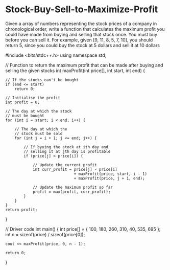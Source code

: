 # Stock-Buy-Sell-to-Maximize-Profit
Given a array of numbers representing the stock prices of a company in chronological order, write a function that calculates the maximum profit you could have made from buying and selling that stock once. You must buy before you can sell it.  For example, given [9, 11, 8, 5, 7, 10], you should return 5, since you could buy the stock at 5 dollars and sell it at 10 dollars


#include <bits/stdc++.h>
using namespace std;
 
// Function to return the maximum profit that can be made after buying and selling the given stocks
int maxProfit(int price[], int start, int end)
{
 
    // If the stocks can't be bought
    if (end <= start)
        return 0;
 
    // Initialise the profit
    int profit = 0;
 
    // The day at which the stock
    // must be bought
    for (int i = start; i < end; i++) {
 
        // The day at which the
        // stock must be sold
        for (int j = i + 1; j <= end; j++) {
 
            // If byuing the stock at ith day and
            // selling it at jth day is profitable
            if (price[j] > price[i]) {
 
                // Update the current profit
                int curr_profit = price[j] - price[i]
                                  + maxProfit(price, start, i - 1)
                                  + maxProfit(price, j + 1, end);
 
                // Update the maximum profit so far
                profit = max(profit, curr_profit);
            }
        }
    }
    return profit;
}
 
// Driver code
int main()
{
    int price[] = { 100, 180, 260, 310, 40, 535, 695 };
    int n = sizeof(price) / sizeof(price[0]);
 
    cout << maxProfit(price, 0, n - 1);
 
    return 0;
}
